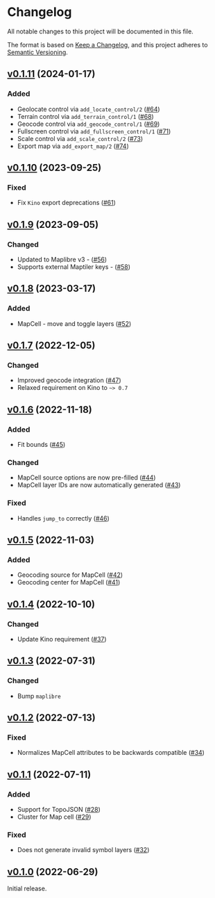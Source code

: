 # Changelog

All notable changes to this project will be documented in this file.

The format is based on [Keep a Changelog](https://keepachangelog.com/en/1.0.0/),
and this project adheres to [Semantic Versioning](https://semver.org/spec/v2.0.0.html).

## [v0.1.11](https://github.com/livebook-dev/kino_maplibre/tree/v0.1.11) (2024-01-17)

### Added

* Geolocate control via `add_locate_control/2` ([#64](https://github.com/livebook-dev/kino_maplibre/pull/64))
* Terrain control via `add_terrain_control/1` ([#68](https://github.com/livebook-dev/kino_maplibre/pull/68))
* Geocode control via `add_geocode_control/1` ([#69](https://github.com/livebook-dev/kino_maplibre/pull/69))
* Fullscreen control via `add_fullscreen_control/1` ([#71](https://github.com/livebook-dev/kino_maplibre/pull/71))
* Scale control via `add_scale_control/2` ([#73](https://github.com/livebook-dev/kino_maplibre/pull/73))
* Export map via `add_export_map/2` ([#74](https://github.com/livebook-dev/kino_maplibre/pull/74))

## [v0.1.10](https://github.com/livebook-dev/kino_maplibre/tree/v0.1.10) (2023-09-25)

### Fixed

* Fix `Kino` export deprecations ([#61](https://github.com/livebook-dev/kino_maplibre/pull/61))

## [v0.1.9](https://github.com/livebook-dev/kino_maplibre/tree/v0.1.9) (2023-09-05)

### Changed

* Updated to Maplibre v3 - ([#56](https://github.com/livebook-dev/kino_maplibre/pull/56))
* Supports external Maptiler keys - ([#58](https://github.com/livebook-dev/kino_maplibre/pull/58))

## [v0.1.8](https://github.com/livebook-dev/kino_maplibre/tree/v0.1.8) (2023-03-17)

### Added

* MapCell - move and toggle layers ([#52](https://github.com/livebook-dev/kino_maplibre/pull/52))

## [v0.1.7](https://github.com/livebook-dev/kino_maplibre/tree/v0.1.7) (2022-12-05)

### Changed

* Improved geocode integration ([#47](https://github.com/livebook-dev/kino_maplibre/pull/47))
* Relaxed requirement on Kino to `~> 0.7`

## [v0.1.6](https://github.com/livebook-dev/kino_maplibre/tree/v0.1.6) (2022-11-18)

### Added

* Fit bounds ([#45](https://github.com/livebook-dev/kino_maplibre/pull/45))

### Changed

* MapCell source options are now pre-filled ([#44](https://github.com/livebook-dev/kino_maplibre/pull/44))
* MapCell layer IDs are now automatically generated ([#43](https://github.com/livebook-dev/kino_maplibre/pull/43))

### Fixed

* Handles `jump_to` correctly ([#46](https://github.com/livebook-dev/kino_maplibre/pull/46))

## [v0.1.5](https://github.com/livebook-dev/kino_maplibre/tree/v0.1.5) (2022-11-03)

### Added

* Geocoding source for MapCell ([#42](https://github.com/livebook-dev/kino_maplibre/pull/42))
* Geocoding center for MapCell ([#41](https://github.com/livebook-dev/kino_maplibre/pull/41))

## [v0.1.4](https://github.com/livebook-dev/kino_maplibre/tree/v0.1.4) (2022-10-10)

### Changed

* Update Kino requirement ([#37](https://github.com/livebook-dev/kino_maplibre/pull/37))

## [v0.1.3](https://github.com/livebook-dev/kino_maplibre/tree/v0.1.3) (2022-07-31)

### Changed

* Bump `maplibre`

## [v0.1.2](https://github.com/livebook-dev/kino_maplibre/tree/v0.1.2) (2022-07-13)

### Fixed

* Normalizes MapCell attributes to be backwards compatible ([#34](https://github.com/livebook-dev/kino_maplibre/pull/34))

## [v0.1.1](https://github.com/livebook-dev/kino_maplibre/tree/v0.1.1) (2022-07-11)

### Added

* Support for TopoJSON ([#28](https://github.com/livebook-dev/kino_maplibre/pull/28))
* Cluster for Map cell ([#29](https://github.com/livebook-dev/kino_maplibre/pull/29))

### Fixed

* Does not generate invalid symbol layers ([#32](https://github.com/livebook-dev/kino_maplibre/pull/32))

## [v0.1.0](https://github.com/livebook-dev/kino_maplibre/tree/v0.1.0) (2022-06-29)

Initial release.
